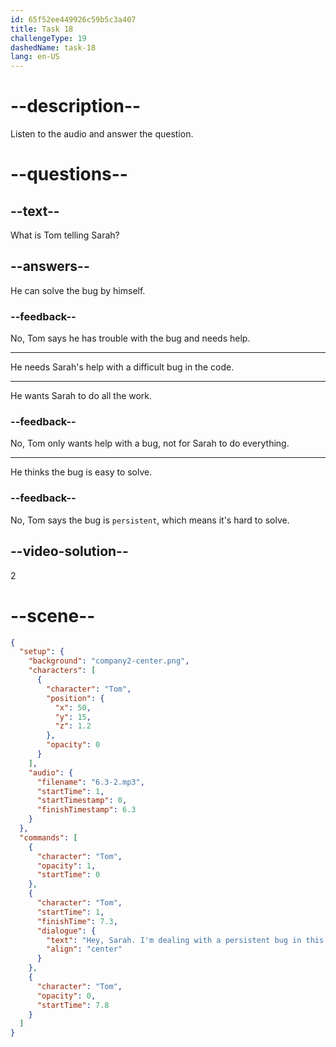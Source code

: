 ```yaml
---
id: 65f52ee449926c59b5c3a407
title: Task 18
challengeType: 19
dashedName: task-18
lang: en-US
---
```


<!-- (Audio) Tom: Sarah, I'm dealing with a persistent bug in this section of the code. I can't figure it out, and I may need your expertise. -->

# --description--

Listen to the audio and answer the question.

# --questions--

## --text--

What is Tom telling Sarah?

## --answers--

He can solve the bug by himself.

### --feedback--

No, Tom says he has trouble with the bug and needs help.

---

He needs Sarah's help with a difficult bug in the code.

---

He wants Sarah to do all the work.

### --feedback--

No, Tom only wants help with a bug, not for Sarah to do everything.

---

He thinks the bug is easy to solve.

### --feedback--

No, Tom says the bug is `persistent`, which means it's hard to solve.

## --video-solution--

2

# --scene--

```json
{
  "setup": {
    "background": "company2-center.png",
    "characters": [
      {
        "character": "Tom",
        "position": {
          "x": 50,
          "y": 15,
          "z": 1.2
        },
        "opacity": 0
      }
    ],
    "audio": {
      "filename": "6.3-2.mp3",
      "startTime": 1,
      "startTimestamp": 0,
      "finishTimestamp": 6.3
    }
  },
  "commands": [
    {
      "character": "Tom",
      "opacity": 1,
      "startTime": 0
    },
    {
      "character": "Tom",
      "startTime": 1,
      "finishTime": 7.3,
      "dialogue": {
        "text": "Hey, Sarah. I'm dealing with a persistent bug in this section of the code. I can't figure it out and I may need your expertise.",
        "align": "center"
      }
    },
    {
      "character": "Tom",
      "opacity": 0,
      "startTime": 7.8
    }
  ]
}
```
